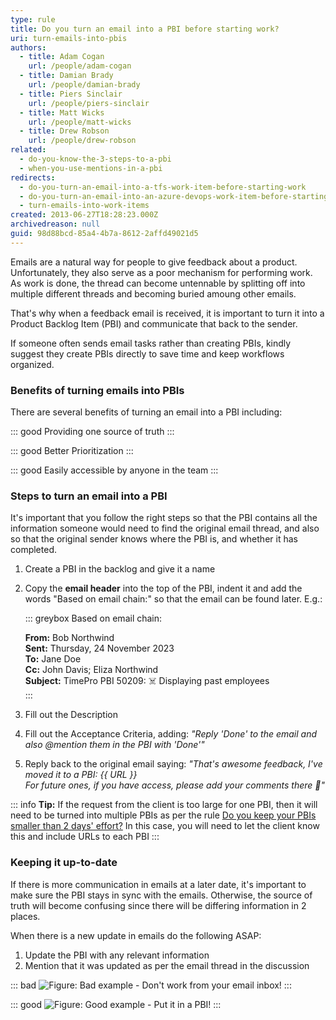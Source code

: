 ```yaml
---
type: rule
title: Do you turn an email into a PBI before starting work?
uri: turn-emails-into-pbis
authors:
  - title: Adam Cogan
    url: /people/adam-cogan
  - title: Damian Brady
    url: /people/damian-brady
  - title: Piers Sinclair
    url: /people/piers-sinclair
  - title: Matt Wicks
    url: /people/matt-wicks
  - title: Drew Robson
    url: /people/drew-robson
related:
  - do-you-know-the-3-steps-to-a-pbi
  - when-you-use-mentions-in-a-pbi
redirects:
  - do-you-turn-an-email-into-a-tfs-work-item-before-starting-work
  - do-you-turn-an-email-into-an-azure-devops-work-item-before-starting-work
  - turn-emails-into-work-items
created: 2013-06-27T18:28:23.000Z
archivedreason: null
guid: 98d88bcd-85a4-4b7a-8612-2affd49021d5
---
```


Emails are a natural way for people to give feedback about a product. Unfortunately, they also serve as a poor mechanism for performing work. As work is done, the thread can become untennable by splitting off into multiple different threads and becoming buried amoung other emails.

That's why when a feedback email is received, it is important to turn it into a Product Backlog Item (PBI) and communicate that back to the sender.

If someone often sends email tasks rather than creating PBIs, kindly suggest they create PBIs directly to save time and keep workflows organized.

<!--endintro-->

### Benefits of turning emails into PBIs
There are several benefits of turning an email into a PBI including:

::: good
Providing one source of truth
:::

::: good
Better Prioritization
:::

::: good
Easily accessible by anyone in the team
:::

### Steps to turn an email into a PBI

It's important that you follow the right steps so that the PBI contains all the information someone would need to find the original email thread, and also so that the original sender knows where the PBI is, and whether it has completed.

1. Create a PBI in the backlog and give it a name
2. Copy the **email header** into the top of the PBI, indent it and add the words "Based on email chain:" so that the email can be found later. E.g.:

    ::: greybox
    Based on email chain:

      **From:** Bob Northwind   
      **Sent:** Thursday, 24 November 2023   
      **To:** Jane Doe   
      **Cc:** John Davis; Eliza Northwind    
      **Subject:** TimePro PBI 50209: ☠️ Displaying past employees  
    :::

4. Fill out the Description 
5. Fill out the Acceptance Criteria, adding: _"Reply 'Done' to the email and also @mention them in the PBI with 'Done'"_
6. Reply back to the original email saying: _"That's awesome feedback, I've moved it to a PBI: {{ URL }}  
For future ones, if you have access, please add your comments there 🙂"_

::: info
**Tip:** If the request from the client is too large for one PBI, then it will need to be turned into multiple PBIs as per the rule  [Do you keep your PBIs smaller than 2 days' effort?](/spec-do-you-create-tasks-under-4-hours) In this case, you will need to let the client know this and include URLs to each PBI
:::

### Keeping it up-to-date

If there is more communication in emails at a later date, it's important to make sure the PBI stays in sync with the emails. Otherwise, the source of truth will become confusing since there will be differing information in 2 places.

When there is a new update in emails do the following ASAP:

1. Update the PBI with any relevant information
2. Mention that it was updated as per the email thread in the discussion

::: bad
![Figure: Bad example - Don't work from your email inbox!](EmailExample.png)
:::

::: good
![Figure: Good example - Put it in a PBI!](PbiExample.png)
:::
